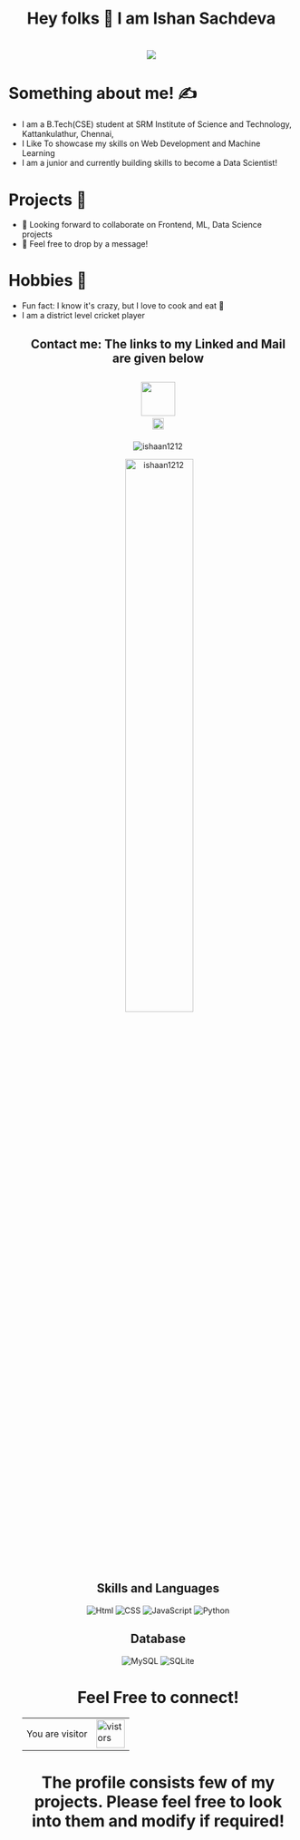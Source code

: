 

<!--
**ishaan1212/ishaan1212** is a ✨ _special_ ✨ repository because its `README.md` (this file) appears on your GitHub profile.

Here are some ideas to get you started:

- 🔭 I’m currently working on ...
- 🌱 I’m currently learning ...
- 👯 I’m looking to collaborate on ...
- 🤔 I’m looking for help with ...
- 💬 Ask me about ...
- 📫 How to reach me: ...
- 😄 Pronouns: ...
- ⚡ Fun fact: ...
-->
<h1 align="center"> Hey folks 👋 I am Ishan Sachdeva</h1>



<h1 align="center">
  <a align="center" href="(https://readme-typing-svg.herokuapp.com?color=%23F7D84A&size=30&lines=The+five+boxing+wizards+jump+quickly)(https://git.io/typing-svg)">
    <img src="https://readme-typing-svg.herokuapp.com?lines=I+am+a+Web+Developer%2C;Love+To+design+creative+Websites%2C;UI+/+UX+Designer%2C;Interesed+in+Machine+Learning.">
  </a>
</h1>
<h1>Something about me! ✍️</h1>
<ul>
<li>I am a B.Tech(CSE) student at SRM Institute of Science and Technology, Kattankulathur, Chennai,</li>
<li>I Like To showcase my skills on Web Development and Machine Learning</li>
<li>I am a junior and currently building skills to become a Data Scientist!</li>
</ul>
<h1>Projects 📖</h1>
<ul>
  <li>👯 Looking forward to collaborate on Frontend, ML, Data Science projects</li>
  <li>💬 Feel free to drop by a message!</li>
</ul>
<h1>Hobbies 🌝</h1>
<ul>
  <li>Fun fact: I know it's crazy, but I love to cook and eat 🍰</li>
  <li>I am a district level cricket player</li?
</ul>
<br>
<h2 align="center">Contact me: The links to my Linked and Mail are given below</h2>
<h2 align="center">
   
  <code><a href="mailto:shivam122112@gmail.com" title="Gmail"><img width="60" src="https://img.shields.io/badge/Gmail-D14836?style=for-the-badge&logo=gmail&logoColor=white"></a></code>
  <code>
    <a href="https://www.linkedin.com/in/ishan-sachadeva-8b98b6183/" title="LinkedIn"><img width="20" src="https://github.com/zumrudu-anka/zumrudu-anka/blob/master/images/linkedin.svg"></a></code> 
  
</h2>
<!--h3 align="left">Languages and Tools:</h3>
<p align="left"> <a href="https://www.cprogramming.com/" target="_blank"> <img src="https://devicons.github.io/devicon/devicon.git/icons/c/c-original.svg" alt="c" width="40" height="40"/> </a> <a href="https://www.w3schools.com/cpp/" target="_blank"> <img src="https://devicons.github.io/devicon/devicon.git/icons/cplusplus/cplusplus-original.svg" alt="cplusplus" width="40" height="40"/> </a> <a href="https://www.w3schools.com/css/" target="_blank"> <img src="https://devicons.github.io/devicon/devicon.git/icons/css3/css3-original-wordmark.svg" alt="css3" width="40" height="40"/> </a> <a href="https://firebase.google.com/" target="_blank"> <img src="https://www.vectorlogo.zone/logos/firebase/firebase-icon.svg" alt="firebase" width="40" height="40"/> </a> <a href="https://flask.palletsprojects.com/" target="_blank"> <img src="https://www.vectorlogo.zone/logos/pocoo_flask/pocoo_flask-icon.svg" alt="flask" width="40" height="40"/> </a> <a href="https://flutter.dev" target="_blank"> <img src="https://www.vectorlogo.zone/logos/flutterio/flutterio-icon.svg" alt="flutter" width="40" height="40"/> </a> <a href="https://git-scm.com/" target="_blank"> <img src="https://www.vectorlogo.zone/logos/git-scm/git-scm-icon.svg" alt="git" width="40" height="40"/> </a> <a href="https://www.w3.org/html/" target="_blank"> <img src="https://devicons.github.io/devicon/devicon.git/icons/html5/html5-original-wordmark.svg" alt="html5" width="40" height="40"/> </a> <a href="https://kotlinlang.org" target="_blank"> <img src="https://www.vectorlogo.zone/logos/kotlinlang/kotlinlang-icon.svg" alt="kotlin" width="40" height="40"/> </a> <a href="https://www.linux.org/" target="_blank"> <img src="https://devicons.github.io/devicon/devicon.git/icons/linux/linux-original.svg" alt="linux" width="40" height="40"/> </a> <a href="https://opencv.org/" target="_blank"> <img src="https://www.vectorlogo.zone/logos/opencv/opencv-icon.svg" alt="opencv" width="40" height="40"/> </a> <a href="https://www.photoshop.com/en" target="_blank"> <img src="https://devicons.github.io/devicon/devicon.git/icons/photoshop/photoshop-plain.svg" alt="photoshop" width="40" height="40"/> </a> <a href="https://www.python.org" target="_blank"> <img src="https://devicons.github.io/devicon/devicon.git/icons/python/python-original.svg" alt="python" width="40" height="40"/> </a> <a href="https://pytorch.org/" target="_blank"> <img src="https://www.vectorlogo.zone/logos/pytorch/pytorch-icon.svg" alt="pytorch" width="40" height="40"/> </a> <a href="https://scikit-learn.org/" target="_blank"> <img src="https://upload.wikimedia.org/wikipedia/commons/0/05/Scikit_learn_logo_small.svg" alt="scikit_learn" width="40" height="40"/> </a> <a href="https://www.tensorflow.org" target="_blank"> <img src="https://www.vectorlogo.zone/logos/tensorflow/tensorflow-icon.svg" alt="tensorflow" width="40" height="40"/> </a> <a href="https://unity.com/" target="_blank"> <img src="https://www.vectorlogo.zone/logos/unity3d/unity3d-icon.svg" alt="unity" width="40" height="40"/> </a> </p-->
<p align="center"><img align="center"  src="https://github-readme-stats.vercel.app/api/top-langs?username=ishaan1212&show_icons=true&locale=en&layout=compact" alt="ishaan1212" /></p>
<p align="center">&nbsp;<img align="center" width=50% src="https://github-readme-stats.vercel.app/api?username=ishaan1212&show_icons=true&locale=en&count_private=true" alt="ishaan1212" /></p>
<h2 align="center">Skills and Languages</h2>
<p align="center" float="left">
<img alt="Html" src="https://img.shields.io/badge/HTML-239120?style=for-the-badge&logo=html5&logoColor=white" />
<img alt="CSS" src="https://img.shields.io/badge/CSS-239120?&style=for-the-badge&logo=css3&logoColor=white"/>
<img alt="JavaScript" src="https://img.shields.io/badge/JavaScript-F7DF1E?style=for-the-badge&logo=javascript&logoColor=black"/>
<img alt="Python" src="https://img.shields.io/badge/Python-3776AB?style=for-the-badge&logo=python&logoColor=white"/>
  
 

<h2 align="center">Database</h2>
<p align="center" float="left">
<img alt="MySQL" src="https://img.shields.io/badge/MySQL-00000F?style=for-the-badge&logo=mysql&logoColor=white"/>
<img alt="SQLite" src ="https://img.shields.io/badge/sqlite-%2307405e.svg?style=for-the-badge&logo=sqlite&logoColor=white"/>
</p>
<h1 align="center">Feel Free to connect!</h1>
<table align="center">
  <tr>
    <td>You are visitor</td>
    <td><img src="https://profile-counter.glitch.me/ishaan1212/count.svg" alt="vistors" height="50" /></td>
  </tr>
</table>
<h1 align="center">The profile consists few of my projects. Please feel free to look into them and modify if required!</h1>
